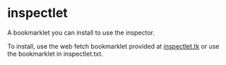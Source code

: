 # inspectlet

A bookmarklet you can install to use the inspector.

To install, use the web fetch bookmarklet provided at [inspectlet.tk](https://inspectlet.tk) or use the bookmarklet in inspectlet.txt.
